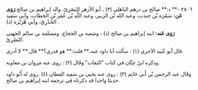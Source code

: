 ٢٨٠٦ -** د:** صالح بن درهم الباهلي (٣) ، أبو الأزهر البَصْرِيّ، والد إبراهيم بن صالح.**رَوَى عَن:** سَمُرَة بْن جندب، وعبد الله بْن الزبير، وعبد اللَّهِ بْن عُمَر بْن الخطاب، وأبي سَعِيد الخُدْرِيّ، وأبي هُرَيْرة (د) .

**رَوَى عَنه:** ابنه إبراهيم بن صالح (د) ، وشعبة بن الحجاج، ومسلمة بن سالم الجهني البَصْرِيّ.

قال أبو عُبَيد الآجري (١) : سألت أبا داود عنه،** قلت:** هو قدري؟** قال:** لا أدري.

وذكره ابنُ حِبَّان في كتاب "الثقات" وَقَال (٢) : روى عنه مروان بن معاوية.

وَقَال عبد الرحمن بْن أَبي حَاتِم (٣) : روى عنه يحيى بن سَعِيد القطان (٤) .روى له أَبُو داود حديثا واحدا قد ذكرناه فِي ترجمة ابنه إبراهيم بن صالح.